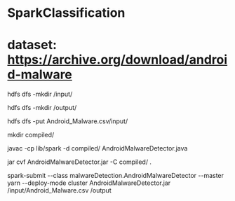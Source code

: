 # SparkClassification
# dataset: https://archive.org/download/android-malware

hdfs dfs -mkdir /input/

hdfs dfs -mkdir /output/

hdfs dfs -put Android_Malware.csv/input/

mkdir compiled/

javac -cp lib/spark -d compiled/ AndroidMalwareDetector.java

jar cvf AndroidMalwareDetector.jar -C compiled/ .

spark-submit --class malwareDetection.AndroidMalwareDetector --master yarn --deploy-mode cluster AndroidMalwareDetector.jar /input/Android_Malware.csv /output
